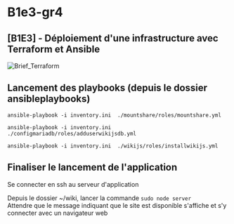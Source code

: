 # B1e3-gr4

## [B1E3] - Déploiement d'une infrastructure avec Terraform et Ansible ##

![Brief_Terraform](https://github.com/Simplon-AdminCloud-Bordeaux-2023-2025/b1e3-gr4/assets/71389760/18a43002-8c35-47c5-86b8-9bd83b038b92)


## Lancement des playbooks (depuis le dossier ansibleplaybooks) 
>
`ansible-playbook -i inventory.ini  ./mountshare/roles/mountshare.yml`
>
`ansible-playbook -i inventory.ini  ./configmariadb/roles/adduserwikijsdb.yml`
>
`ansible-playbook -i inventory.ini  ./wikijs/roles/installwikijs.yml`

## Finaliser le lancement de l'application
>
Se connecter en ssh au serveur d'application
>
Depuis le dossier ~/wiki, lancer la commande
`sudo node server`\
Attendre que le message indiquant que le site est disponible s'affiche et s'y connecter avec un navigateur web